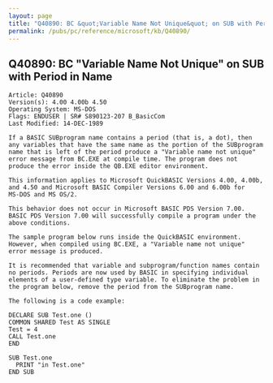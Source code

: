 ```yaml
---
layout: page
title: "Q40890: BC &quot;Variable Name Not Unique&quot; on SUB with Period in Name"
permalink: /pubs/pc/reference/microsoft/kb/Q40890/
---
```


## Q40890: BC &quot;Variable Name Not Unique&quot; on SUB with Period in Name

	Article: Q40890
	Version(s): 4.00 4.00b 4.50
	Operating System: MS-DOS
	Flags: ENDUSER | SR# S890123-207 B_BasicCom
	Last Modified: 14-DEC-1989
	
	If a BASIC SUBprogram name contains a period (that is, a dot), then
	any variables that have the same name as the portion of the SUBprogram
	name that is left of the period produce a "Variable name not unique"
	error message from BC.EXE at compile time. The program does not
	produce the error inside the QB.EXE editor environment.
	
	This information applies to Microsoft QuickBASIC Versions 4.00, 4.00b,
	and 4.50 and Microsoft BASIC Compiler Versions 6.00 and 6.00b for
	MS-DOS and MS OS/2.
	
	This behavior does not occur in Microsoft BASIC PDS Version 7.00.
	BASIC PDS Version 7.00 will successfully compile a program under the
	above conditions.
	
	The sample program below runs inside the QuickBASIC environment.
	However, when compiled using BC.EXE, a "Variable name not unique"
	error message is produced.
	
	It is recommended that variable and subprogram/function names contain
	no periods. Periods are now used by BASIC in specifying individual
	elements of a user-defined type variable. To eliminate the problem in
	the program below, remove the period from the SUBprogram name.
	
	The following is a code example:
	
	DECLARE SUB Test.one ()
	COMMON SHARED Test AS SINGLE
	Test = 4
	CALL Test.one
	END
	
	SUB Test.one
	  PRINT "in Test.one"
	END SUB
